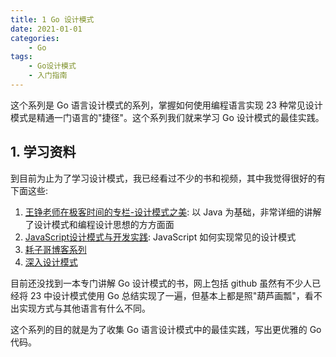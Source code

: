 ```yaml
---
title: 1 Go 设计模式
date: 2021-01-01
categories:
    - Go
tags:
	- Go设计模式
	- 入门指南
---
```


这个系列是 Go 语言设计模式的系列，掌握如何使用编程语言实现 23 种常见设计模式是精通一门语言的"捷径"。这个系列我们就来学习 Go 设计模式的最佳实践。

<!-- more -->

## 1. 学习资料
到目前为止为了学习设计模式，我已经看过不少的书和视频，其中我觉得很好的有下面这些:
1. [王铮老师在极客时间的专栏-设计模式之美](https://time.geekbang.org/column/intro/250): 以 Java 为基础，非常详细的讲解了设计模式和编程设计思想的方方面面
2. [JavaScript设计模式与开发实践](https://book.douban.com/subject/26382780/): JavaScript 如何实现常见的设计模式
3. [耗子哥博客系列](https://coolshell.cn/articles/21128.html)
4. [深入设计模式](https://refactoringguru.cn/design-patterns)

目前还没找到一本专门讲解 Go 设计模式的书，网上包括 github 虽然有不少人已经将 23 中设计模式使用 Go 总结实现了一遍，但基本上都是照"葫芦画瓢"，看不出实现方式与其他语言有什么不同。

这个系列的目的就是为了收集 Go 语言设计模式中的最佳实践，写出更优雅的 Go 代码。